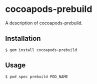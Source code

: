 # cocoapods-prebuild

A description of cocoapods-prebuild.

## Installation

    $ gem install cocoapods-prebuild

## Usage

    $ pod spec prebuild POD_NAME
